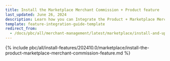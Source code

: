 ```yaml
---
title: Install the Marketplace Merchant Commission + Product feature
last_updated: June 26, 2024
description: Learn how you can Integrate the Product + Marketplace Merchant Commission feature into a Spryker B2B Marketplace project.
template: feature-integration-guide-template
redirect_from:
  - /docs/pbc/all/merchant-management/latest/marketplace/install-and-upgrade/install-features/install-the-marketplace-merchant-commission-product-feature.html
---
```


{% include pbc/all/install-features/202410.0/marketplace/install-the-product-marketplace-merchant-commission-feature.md %} <!-- To edit, see /_includes/pbc/all/install-features/202410.0/marketplace/install-the-product-marketplace-merchant-commission-feature.md -->
